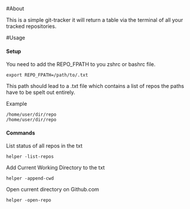 #About 

This is a simple git-tracker it will return a table via the terminal of all your tracked repositories. 

#Usage 

#### Setup

You need to add the REPO_FPATH to you zshrc or bashrc file.

`export REPO_FPATH=/path/to/.txt`

This path should lead to a .txt file which contains a list of repos the paths have to be spelt out entirely. 

Example 

```
/home/user/dir/repo
/home/user/dir/repo
```
#### Commands

List status of all repos in the txt 

`helper -list-repos` 

Add Current Working Directory to the txt 

`helper -append-cwd`

Open current directory on Github.com

`helper -open-repo`
